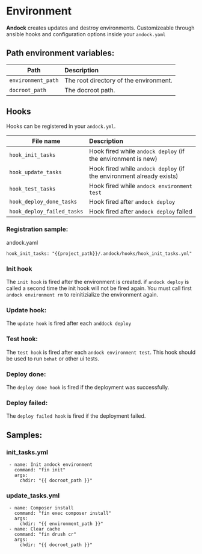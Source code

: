 # Environment 

<b>Andock</b> creates updates and destroy environments. Customizeable through ansible hooks and configuration options inside your `andock.yaml`

## Path environment variables:

| Path                     | Description |
|----------------------------|:------------|
| `environment_path`            | The root directory of the environment.
| `docroot_path`            | The docroot path.

## Hooks

Hooks can be registered in your `andock.yml`. 

| File name                  | Description |
|----------------------------|:------------|
| `hook_init_tasks`     | Hook fired while `andock deploy` (if the environment is new)|
| `hook_update_tasks`   | Hook fired while `andock deploy` (if the environment already exists)|
| `hook_test_tasks`     | Hook fired while `andock environment test`|
| `hook_deploy_done_tasks`     | Hook fired after `andock deploy`|
| `hook_deploy_failed_tasks`     | Hook fired after `andock deploy` failed|

### Registration sample:
andock.yaml
```
hook_init_tasks: "{{project_path}}/.andock/hooks/hook_init_tasks.yml"
```

### Init hook
The `init hook` is fired after the environment is created. if `andock deploy` is called a second time the init hook will not be fired again. You must call first `andock environment rm` to reinitizialize the environment again.  
### Update hook:
The `update hook` is fired after each `anddock deploy`
### Test hook:
The `test hook` is fired after each `andock environment test`. This hook should be used to run `behat` or other ui tests.

### Deploy done:
The `deploy done hook` is fired if the deployment was successfully. 

### Deploy failed:
The `deploy failed hook` is fired if the deployment failed. 

## Samples:
### init_tasks.yml
```
 - name: Init andock environment
   command: "fin init"
   args:
     chdir: "{{ docroot_path }}"
```
 
### update_tasks.yml
```
 - name: Composer install
   command: "fin exec composer install"
   args:
     chdir: "{{ environment_path }}"
 - name: Clear cache
   command: "fin drush cr"
   args:
     chdir: "{{ docroot_path }}"
```
